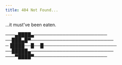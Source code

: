 ```yaml
---
title: 404 Not Found...
---
```


...it must've been eaten.

───▄████▄───────────────────────
──███▄█▀──────────────────────────
─▐████──█──█───────────────────────
──█████▄──────────────────────────
───▀████▀───────────────────────

<script>
  // on 2016-02-01 GitHub Pages upgraded to Jekyll3, which broke all blog posts with trailing slashes
  // and there are tons of links out there on the web to posts with a trailing slash, so can't ignore it
  // Fix borrowed from https://github.com/daattali/daattali.github.io/blob/master/404.html#L14-L21
  var url = location.href;  
  window.location = url.replace("/#", "#");
</script>
        